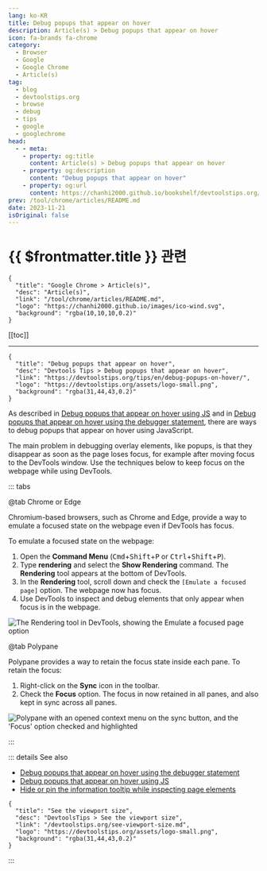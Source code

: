 ```yaml
---
lang: ko-KR
title: Debug popups that appear on hover
description: Article(s) > Debug popups that appear on hover
icon: fa-brands fa-chrome
category: 
  - Browser
  - Google
  - Google Chrome
  - Article(s)
tag: 
  - blog
  - devtoolstips.org
  - browse
  - debug
  - tips
  - google
  - googlechrome
head:  
  - - meta:
    - property: og:title
      content: Article(s) > Debug popups that appear on hover
    - property: og:description
      content: "Debug popups that appear on hover"
    - property: og:url
      content: https://chanhi2000.github.io/bookshelf/devtoolstips.org/debug-popups-on-hover.html
prev: /tool/chrome/articles/README.md
date: 2023-11-21
isOriginal: false
---
```


# {{ $frontmatter.title }} 관련

```component VPCard
{
  "title": "Google Chrome > Article(s)",
  "desc": "Article(s)",
  "link": "/tool/chrome/articles/README.md",
  "logo": "https://chanhi2000.github.io/images/ico-wind.svg",
  "background": "rgba(10,10,10,0.2)"
}
```

[[toc]]

---

```component VPCard
{
  "title": "Debug popups that appear on hover",
  "desc": "Devtools Tips > Debug popups that appear on hover",
  "link": "https://devtoolstips.org/tips/en/debug-popups-on-hover/",
  "logo": "https://devtoolstips.org/assets/logo-small.png",
  "background": "rgba(31,44,43,0.2)"
}
```

As described in [Debug popups that appear on hover using JS](https://devtoolstips.org/tips/en/debug-js-hover) and in [Debug popups that appear on hover using the debugger statement](https://devtoolstips.org/tips/en/debug-js-hover-2), there are ways to debug popups that appear on hover using JavaScript.

The main problem in debugging overlay elements, like popups, is that they disappear as soon as the page loses focus, for example after moving focus to the DevTools window. Use the techniques below to keep focus on the webpage while using DevTools.

::: tabs

@tab <VPIcon icon="fa-brands fa-chrome"/>Chrome or <VPIcon icon="fa-brands fa-edge"/>Edge

Chromium-based browsers, such as Chrome and Edge, provide a way to emulate a focused state on the webpage even if DevTools has focus.

To emulate a focused state on the webpage:

1. Open the **Command Menu** (<kbd>Cmd</kbd>+<kbd>Shift</kbd>+<kbd>P</kbd> or <kbd>Ctrl</kbd>+<kbd>Shift</kbd>+<kbd>P</kbd>).
2. Type **rendering** and select the **Show Rendering** command. The **Rendering** tool appears at the bottom of DevTools.
3. In the **Rendering** tool, scroll down and check the <VPIcon icon="iconfont icon-select"/>`[Emulate a focused page]` option. The webpage now has focus.
4. Use DevTools to inspect and debug elements that only appear when focus is in the webpage.

![The Rendering tool in DevTools, showing the Emulate a focused page option](https://devtoolstips.org/assets/img/debug-popups-on-hover.png)

@tab Polypane

Polypane provides a way to retain the focus state inside each pane. To retain the focus:

1. Right-click on the **Sync** icon in the toolbar.
2. Check the **Focus** option. The focus in now retained in all panes, and also kept in sync across all panes.

![Polypane with an opened context menu on the sync button, and the 'Focus' option checked and highlighted](https://devtoolstips.org/assets/img/debug-popups-on-hover-polypane.png)

:::

::: details See also

- [Debug popups that appear on hover using the debugger statement](https://devtoolstips.org/tips/en/debug-js-hover-2) <!-- TODO: add VPCard -->
- [Debug popups that appear on hover using JS](https://devtoolstips.org/tips/en/debug-js-hover) <!-- TODO: add VPCard -->
- [Hide or pin the information tooltip while inspecting page elements](https://devtoolstips.org/tips/en/hide-or-pin-inspect-info-tooltip) <!-- TODO: add VPCard -->

```component VPCard
{
  "title": "See the viewport size",
  "desc": "DevtoolsTips > See the viewport size",
  "link": "/devtoolstips.org/see-viewport-size.md",
  "logo": "https://devtoolstips.org/assets/logo-small.png",
  "background": "rgba(31,44,43,0.2)"
}
```


:::
